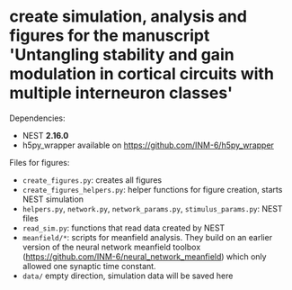 # create simulation, analysis and figures for the manuscript 'Untangling stability and gain modulation in cortical circuits with multiple interneuron classes'

Dependencies:
 * NEST **2.16.0**
 * h5py_wrapper available on https://github.com/INM-6/h5py_wrapper

Files for figures:
  * `create_figures.py`: creates all figures
  * `create_figures_helpers.py`: helper functions for figure creation, starts NEST simulation
  * `helpers.py`, `network.py`, `network_params.py`, `stimulus_params.py`: NEST files
  * `read_sim.py`: functions that read data created by NEST
  * `meanfield/*`: scripts for meanfield analysis. They build on an earlier version of the neural network meanfield toolbox (https://github.com/INM-6/neural_network_meanfield) which only allowed one synaptic time constant.
  * `data/` empty direction, simulation data will be saved here
